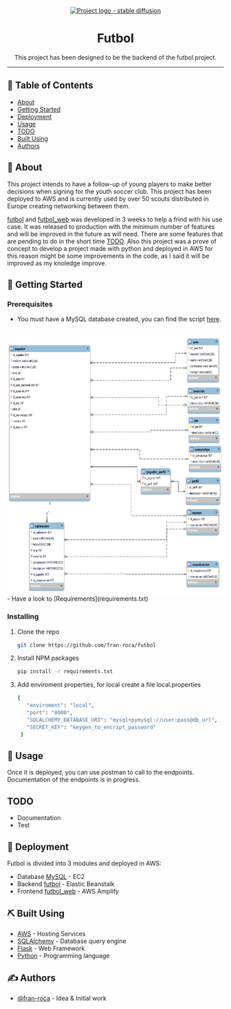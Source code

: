 <p align="center">
  <a href="" rel="noopener">
 <img width=720px height=400px src="https://drive.google.com/uc?export=view&id=1WvXt1Z7dzrPKLQUh4vAhT_Mq7sha-hEc" alt="Project logo - stable diffusion"></a>
</p>

<h1 align="center">Futbol</h1>

<div align="center">

</div>

<p align="center"> This project has been designed to be the backend of the futbol project.
    <br> 
</p>

---

## 📝 Table of Contents

- [About](#about)
- [Getting Started](#getting_started)
- [Deployment](#deployment)
- [Usage](#usage)
- [TODO](../#todo)
- [Built Using](#built_using)
- [Authors](#authors)

## 🧐 About <a name = "about"></a>

This project intends to have a follow-up of young players to make better decisions when signing for the youth soccer club. This project has been deployed to AWS and is currently used by over 50 scouts distributed in Europe creating networking between them.

[futbol](https://github.com/fran-roca/futbol) and [futbol_web](https://github.com/fran-roca/futbol_web) was developed in 3 weeks to help a frind with his use case. It was released to production with the minimum number of features and will be improved in the future as will need. There are some features that are pending to do in the short time [TODO](../#todo). Also this project was a prove of concept to develop a project made with python and deployed in AWS for this reason might be some improvements in the code, as I said it will be improved as my knoledge improve.

## 🏁 Getting Started <a name = "getting_started"></a>

### Prerequisites

- You must have a MySQL database created, you can find the script [here](model\scripts).
<br/>
<a href="https://github.com/fran-roca/futbol/blob/d6d6e26ed651f6ef296e2a15296046757c19da28/model/model.png" rel="noopener">
 <img width=700px height=600px src="model\model.png" alt="Model"></a>
- Have a look to [Requirements](requirements.txt)

### Installing

1. Clone the repo
   ```sh
   git clone https://github.com/fran-roca/futbol
   ```
2. Install NPM packages
   ```sh
   pip install -r requirements.txt
   ```
3. Add enviroment properties, for local create a file local.properties

   ```sh
   {
      "enviroment": "local",
      "port": "8000",
      "SQLALCHEMY_DATABASE_URI": "mysql+pymysql://user:pass@db_url",
      "SECRET_KEY": "keygen_to_encript_password"
    }
   ```
## 🎈 Usage <a name="usage"></a>

Once it is deployed, you can use postman to call to the endpoints. Documentation of the endpoints is in progress.

## TODO <a name="todo"></a>
- Documentation
- Test

## 🚀 Deployment <a name = "deployment"></a>

Futbol is divided into 3 modules and deployed in AWS:
- Database [MySQL](model\scripts) - EC2
- Backend [futbol](https://github.com/fran-roca/futbol) - Elastic Beanstalk
- Frontend [futbol_web](https://github.com/fran-roca/futbol_web) - AWS Amplify

## ⛏️ Built Using <a name = "built_using"></a>

- [AWS](https://aws.amazon.com/) - Hosting Services
- [SQLAlchemy](https://www.sqlalchemy.org/) - Database query engine
- [Flask](https://flask.palletsprojects.com/) - Web Framework
- [Python](https://www.python.org/) - Programming language

## ✍️ Authors <a name = "authors"></a>

- [@fran-roca](https://github.com/fran-roca) - Idea & Initial work
